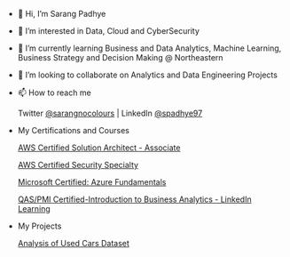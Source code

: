 - 👋 Hi, I’m Sarang Padhye
- 👀 I’m interested in Data, Cloud and CyberSecurity
- 🌱 I’m currently learning
     Business and Data Analytics, Machine Learning, Business Strategy and Decision Making @ Northeastern
- 🤝 I’m looking to collaborate on Analytics and Data Engineering Projects
- 📫 How to reach me
  
     Twitter [@sarangnocolours](https://twitter.com/sarangnocolours) | LinkedIn [@spadhye97](https://www.linkedin.com/in/spadhye97/)

- My Certifications and Courses

    [AWS Certified Solution Architect - Associate](https://aws.amazon.com/certification/certified-solutions-architect-associate/)

    [AWS Certified Security Specialty](https://aws.amazon.com/certification/certified-security-specialty/)

    [Microsoft Certified: Azure Fundamentals](https://learn.microsoft.com/en-us/credentials/certifications/azure-fundamentals/)

    [QAS/PMI Certified-Introduction to Business Analytics - LinkedIn Learning](https://www.linkedin.com/learning/introduction-to-business-analytics-2020/empower-your-business-through-analytics?u=74653650)


- My Projects
  
     [Analysis of Used Cars Dataset](https://github.com/sarangpadhye97/Carvana_IsBadBuy)


<!--- 
sarangpadhye97/sarangpadhye97 is a ✨ special ✨ repository because its `README.md` (this file) appears on your GitHub profile.
You can click the Preview link to take a look at your changes.
--->
